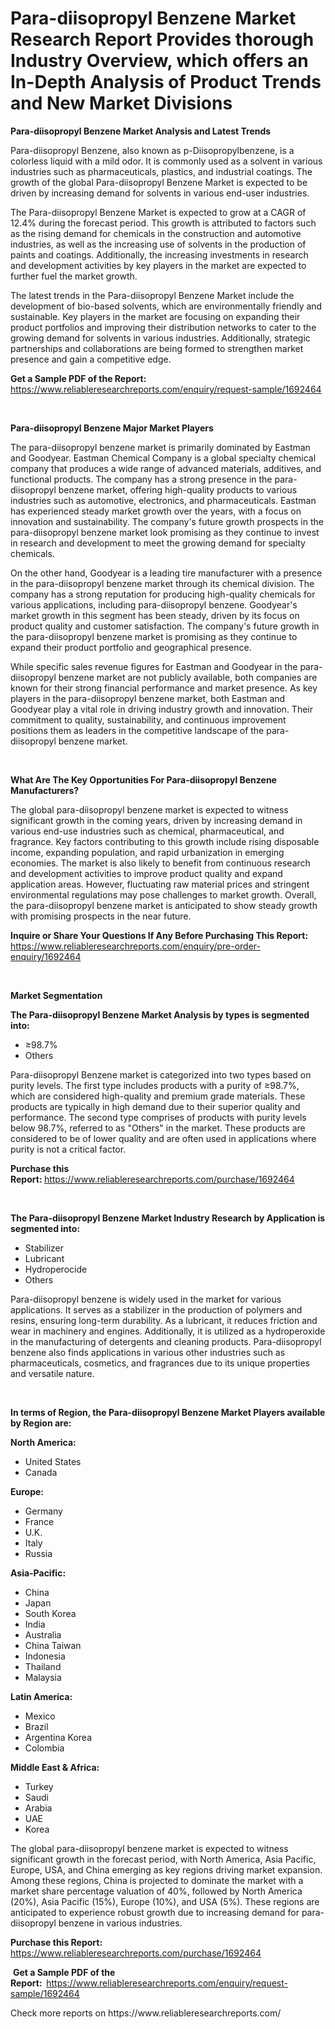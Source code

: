 <p><h1>Para-diisopropyl Benzene Market Research Report Provides thorough Industry Overview, which offers an In-Depth Analysis of Product Trends and New Market Divisions</h1></p><p><strong>Para-diisopropyl Benzene Market Analysis and Latest Trends</strong></p>
<p><p>Para-diisopropyl Benzene, also known as p-Diisopropylbenzene, is a colorless liquid with a mild odor. It is commonly used as a solvent in various industries such as pharmaceuticals, plastics, and industrial coatings. The growth of the global Para-diisopropyl Benzene Market is expected to be driven by increasing demand for solvents in various end-user industries. </p><p>The Para-diisopropyl Benzene Market is expected to grow at a CAGR of 12.4% during the forecast period. This growth is attributed to factors such as the rising demand for chemicals in the construction and automotive industries, as well as the increasing use of solvents in the production of paints and coatings. Additionally, the increasing investments in research and development activities by key players in the market are expected to further fuel the market growth.</p><p>The latest trends in the Para-diisopropyl Benzene Market include the development of bio-based solvents, which are environmentally friendly and sustainable. Key players in the market are focusing on expanding their product portfolios and improving their distribution networks to cater to the growing demand for solvents in various industries. Additionally, strategic partnerships and collaborations are being formed to strengthen market presence and gain a competitive edge.</p></p>
<p><strong>Get a Sample PDF of the Report:&nbsp;</strong> <a href="https://www.reliableresearchreports.com/enquiry/request-sample/1692464">https://www.reliableresearchreports.com/enquiry/request-sample/1692464</a></p>
<p>&nbsp;</p>
<p><strong>Para-diisopropyl Benzene Major Market Players</strong></p>
<p><p>The para-diisopropyl benzene market is primarily dominated by Eastman and Goodyear. Eastman Chemical Company is a global specialty chemical company that produces a wide range of advanced materials, additives, and functional products. The company has a strong presence in the para-diisopropyl benzene market, offering high-quality products to various industries such as automotive, electronics, and pharmaceuticals. Eastman has experienced steady market growth over the years, with a focus on innovation and sustainability. The company's future growth prospects in the para-diisopropyl benzene market look promising as they continue to invest in research and development to meet the growing demand for specialty chemicals.</p><p>On the other hand, Goodyear is a leading tire manufacturer with a presence in the para-diisopropyl benzene market through its chemical division. The company has a strong reputation for producing high-quality chemicals for various applications, including para-diisopropyl benzene. Goodyear's market growth in this segment has been steady, driven by its focus on product quality and customer satisfaction. The company's future growth in the para-diisopropyl benzene market is promising as they continue to expand their product portfolio and geographical presence.</p><p>While specific sales revenue figures for Eastman and Goodyear in the para-diisopropyl benzene market are not publicly available, both companies are known for their strong financial performance and market presence. As key players in the para-diisopropyl benzene market, both Eastman and Goodyear play a vital role in driving industry growth and innovation. Their commitment to quality, sustainability, and continuous improvement positions them as leaders in the competitive landscape of the para-diisopropyl benzene market.</p></p>
<p>&nbsp;</p>
<p><strong>What Are The Key Opportunities For Para-diisopropyl Benzene Manufacturers?</strong></p>
<p><p>The global para-diisopropyl benzene market is expected to witness significant growth in the coming years, driven by increasing demand in various end-use industries such as chemical, pharmaceutical, and fragrance. Key factors contributing to this growth include rising disposable income, expanding population, and rapid urbanization in emerging economies. The market is also likely to benefit from continuous research and development activities to improve product quality and expand application areas. However, fluctuating raw material prices and stringent environmental regulations may pose challenges to market growth. Overall, the para-diisopropyl benzene market is anticipated to show steady growth with promising prospects in the near future.</p></p>
<p><strong>Inquire or Share Your Questions If Any Before Purchasing This Report:</strong> <a href="https://www.reliableresearchreports.com/enquiry/pre-order-enquiry/1692464">https://www.reliableresearchreports.com/enquiry/pre-order-enquiry/1692464</a></p>
<p>&nbsp;</p>
<p><strong>Market Segmentation</strong></p>
<p><strong>The Para-diisopropyl Benzene Market Analysis by types is segmented into:</strong></p>
<p><ul><li>≥98.7%</li><li>Others</li></ul></p>
<p><p>Para-diisopropyl Benzene market is categorized into two types based on purity levels. The first type includes products with a purity of ≥98.7%, which are considered high-quality and premium grade materials. These products are typically in high demand due to their superior quality and performance. The second type comprises of products with purity levels below 98.7%, referred to as "Others" in the market. These products are considered to be of lower quality and are often used in applications where purity is not a critical factor.</p></p>
<p><strong>Purchase this Report:&nbsp;</strong><a href="https://www.reliableresearchreports.com/purchase/1692464">https://www.reliableresearchreports.com/purchase/1692464</a></p>
<p>&nbsp;</p>
<p><strong>The Para-diisopropyl Benzene Market Industry Research by Application is segmented into:</strong></p>
<p><ul><li>Stabilizer</li><li>Lubricant</li><li>Hydroperocide</li><li>Others</li></ul></p>
<p><p>Para-diisopropyl benzene is widely used in the market for various applications. It serves as a stabilizer in the production of polymers and resins, ensuring long-term durability. As a lubricant, it reduces friction and wear in machinery and engines. Additionally, it is utilized as a hydroperoxide in the manufacturing of detergents and cleaning products. Para-diisopropyl benzene also finds applications in various other industries such as pharmaceuticals, cosmetics, and fragrances due to its unique properties and versatile nature.</p></p>
<p>&nbsp;</p>
<p><strong>In terms of Region, the Para-diisopropyl Benzene Market Players available by Region are:</strong></p>
<p>
    <p> <strong> North America: </strong>
        <ul>
            <li>United States</li>
            <li>Canada</li>
        </ul>
        </p> 
    <p> <strong> Europe: </strong>
        <ul>
            <li>Germany</li>
            <li>France</li>
            <li>U.K.</li>
            <li>Italy</li>
            <li>Russia</li>
        </ul>
        </p> 
    <p> <strong> Asia-Pacific: </strong>
        <ul>
            <li>China</li>
            <li>Japan</li>
            <li>South Korea</li>
            <li>India</li>
            <li>Australia</li>
            <li>China Taiwan</li>
            <li>Indonesia</li>
            <li>Thailand</li>
            <li>Malaysia</li>
        </ul>
        </p> 
    <p> <strong> Latin America: </strong>
        <ul>
            <li>Mexico</li>
            <li>Brazil</li>
            <li>Argentina Korea</li>
            <li>Colombia</li>
        </ul>
        </p> 
    <p> <strong> Middle East & Africa: </strong>
        <ul>
            <li>Turkey</li>
            <li>Saudi</li>
            <li>Arabia</li>
            <li>UAE</li>
            <li>Korea</li>
        </ul>
    </p>
    </p>
<p><p>The global para-diisopropyl benzene market is expected to witness significant growth in the forecast period, with North America, Asia Pacific, Europe, USA, and China emerging as key regions driving market expansion. Among these regions, China is projected to dominate the market with a market share percentage valuation of 40%, followed by North America (20%), Asia Pacific (15%), Europe (10%), and USA (5%). These regions are anticipated to experience robust growth due to increasing demand for para-diisopropyl benzene in various industries.</p></p>
<p><strong>Purchase this Report: </strong><a href="https://www.reliableresearchreports.com/purchase/1692464">https://www.reliableresearchreports.com/purchase/1692464</a></p>
<p>&nbsp;<strong>Get a Sample PDF of the Report:&nbsp;&nbsp;</strong><a href="https://www.reliableresearchreports.com/enquiry/request-sample/1692464">https://www.reliableresearchreports.com/enquiry/request-sample/1692464</a></p>
<p><strong></strong></p>
<p>Check more reports on https://www.reliableresearchreports.com/</p>